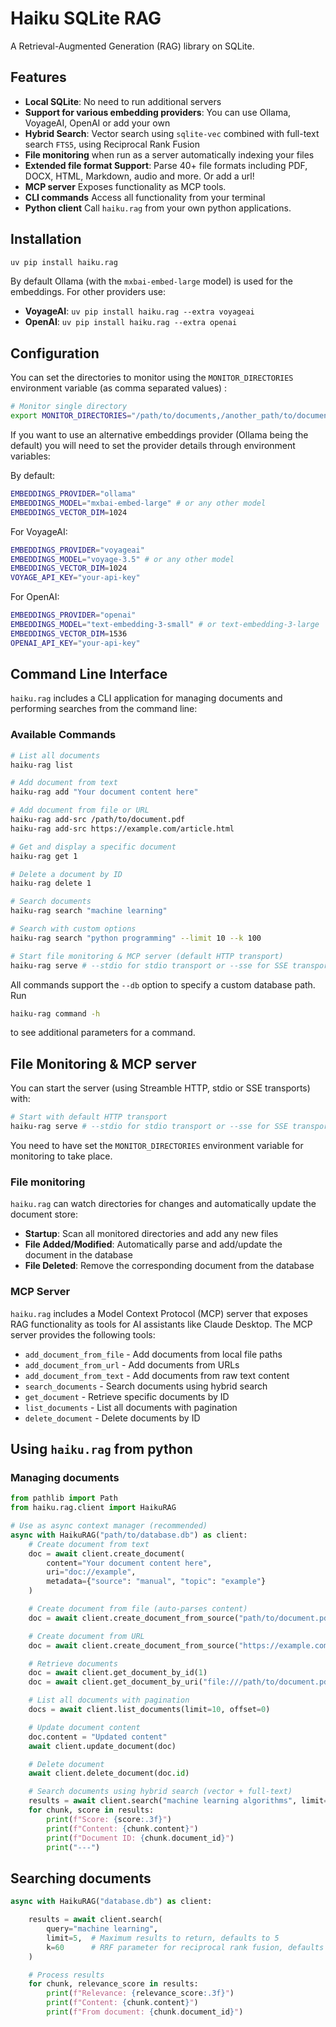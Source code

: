 # Haiku SQLite RAG

A Retrieval-Augmented Generation (RAG) library on SQLite.

## Features
- **Local SQLite**: No need to run additional servers
- **Support for various embedding providers**: You can use Ollama, VoyageAI, OpenAI or add your own
- **Hybrid Search**: Vector search using `sqlite-vec` combined with full-text search `FTS5`, using Reciprocal Rank Fusion
- **File monitoring** when run as a server automatically indexing your files
- **Extended file format Support**: Parse 40+ file formats including PDF, DOCX, HTML, Markdown, audio and more. Or add a url!
- **MCP server** Exposes functionality as MCP tools.
- **CLI commands** Access all functionality from your terminal
- **Python client** Call `haiku.rag` from your own python applications.

## Installation

```bash
uv pip install haiku.rag
```

By default Ollama (with the `mxbai-embed-large` model) is used for the embeddings.
For other providers use:

- **VoyageAI**: `uv pip install haiku.rag --extra voyageai`
- **OpenAI**: `uv pip install haiku.rag --extra openai`

## Configuration

You can set the directories to monitor using the `MONITOR_DIRECTORIES` environment variable (as comma separated values) :

```bash
# Monitor single directory
export MONITOR_DIRECTORIES="/path/to/documents,/another_path/to/documents"
```

If you want to use an alternative embeddings provider (Ollama being the default) you will need to set the provider details through environment variables:

By default:

```bash
EMBEDDINGS_PROVIDER="ollama"
EMBEDDINGS_MODEL="mxbai-embed-large" # or any other model
EMBEDDINGS_VECTOR_DIM=1024
```

For VoyageAI:
```bash
EMBEDDINGS_PROVIDER="voyageai"
EMBEDDINGS_MODEL="voyage-3.5" # or any other model
EMBEDDINGS_VECTOR_DIM=1024
VOYAGE_API_KEY="your-api-key"
```

For OpenAI:
```bash
EMBEDDINGS_PROVIDER="openai"
EMBEDDINGS_MODEL="text-embedding-3-small" # or text-embedding-3-large
EMBEDDINGS_VECTOR_DIM=1536
OPENAI_API_KEY="your-api-key"
```

## Command Line Interface

`haiku.rag` includes a CLI application for managing documents and performing searches from the command line:

### Available Commands

```bash
# List all documents
haiku-rag list

# Add document from text
haiku-rag add "Your document content here"

# Add document from file or URL
haiku-rag add-src /path/to/document.pdf
haiku-rag add-src https://example.com/article.html

# Get and display a specific document
haiku-rag get 1

# Delete a document by ID
haiku-rag delete 1

# Search documents
haiku-rag search "machine learning"

# Search with custom options
haiku-rag search "python programming" --limit 10 --k 100

# Start file monitoring & MCP server (default HTTP transport)
haiku-rag serve # --stdio for stdio transport or --sse for SSE transport
```

All commands support the `--db` option to specify a custom database path. Run
```bash
haiku-rag command -h
```
to see additional parameters for a command.

## File Monitoring & MCP server

You can start the server (using Streamble HTTP, stdio or SSE transports) with:

```bash
# Start with default HTTP transport
haiku-rag serve # --stdio for stdio transport or --sse for SSE transport
```

You need to have set the `MONITOR_DIRECTORIES` environment variable for monitoring to take place.

### File monitoring

`haiku.rag` can watch directories for changes and automatically update the document store:

- **Startup**: Scan all monitored directories and add any new files
- **File Added/Modified**: Automatically parse and add/update the document in the database
- **File Deleted**: Remove the corresponding document from the database

### MCP Server

`haiku.rag` includes a Model Context Protocol (MCP) server that exposes RAG functionality as tools for AI assistants like Claude Desktop. The MCP server provides the following tools:

- `add_document_from_file` - Add documents from local file paths
- `add_document_from_url` - Add documents from URLs
- `add_document_from_text` - Add documents from raw text content
- `search_documents` - Search documents using hybrid search
- `get_document` - Retrieve specific documents by ID
- `list_documents` - List all documents with pagination
- `delete_document` - Delete documents by ID

## Using `haiku.rag` from python

### Managing documents

```python
from pathlib import Path
from haiku.rag.client import HaikuRAG

# Use as async context manager (recommended)
async with HaikuRAG("path/to/database.db") as client:
    # Create document from text
    doc = await client.create_document(
        content="Your document content here",
        uri="doc://example",
        metadata={"source": "manual", "topic": "example"}
    )

    # Create document from file (auto-parses content)
    doc = await client.create_document_from_source("path/to/document.pdf")

    # Create document from URL
    doc = await client.create_document_from_source("https://example.com/article.html")

    # Retrieve documents
    doc = await client.get_document_by_id(1)
    doc = await client.get_document_by_uri("file:///path/to/document.pdf")

    # List all documents with pagination
    docs = await client.list_documents(limit=10, offset=0)

    # Update document content
    doc.content = "Updated content"
    await client.update_document(doc)

    # Delete document
    await client.delete_document(doc.id)

    # Search documents using hybrid search (vector + full-text)
    results = await client.search("machine learning algorithms", limit=5)
    for chunk, score in results:
        print(f"Score: {score:.3f}")
        print(f"Content: {chunk.content}")
        print(f"Document ID: {chunk.document_id}")
        print("---")
```

## Searching documents

```python
async with HaikuRAG("database.db") as client:

    results = await client.search(
        query="machine learning",
        limit=5,  # Maximum results to return, defaults to 5
        k=60      # RRF parameter for reciprocal rank fusion, defaults to 60
    )

    # Process results
    for chunk, relevance_score in results:
        print(f"Relevance: {relevance_score:.3f}")
        print(f"Content: {chunk.content}")
        print(f"From document: {chunk.document_id}")
```
